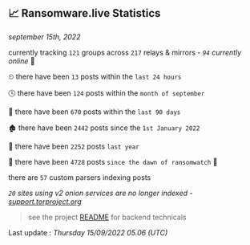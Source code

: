
## 📈 Ransomware.live Statistics
_september 15th, 2022_

currently tracking `121` groups across `217` relays & mirrors - _`94` currently online_ 📡

⏲ there have been `13` posts within the `last 24 hours`

🕓 there have been `124` posts within the `month of september`

📅 there have been `670` posts within the `last 90 days`

🏚 there have been `2442` posts since the `1st January 2022`

🚀 there have been `2252` posts `last year`

🦕 there have been `4728` posts `since the dawn of ransomwatch` 🐣

there are `57` custom parsers indexing posts

_`20` sites using v2 onion services are no longer indexed - [support.torproject.org](https://support.torproject.org/onionservices/v2-deprecation/)_

> see the project [README](https://github.com/jmousqueton/ransomwatch#readme) for backend technicals



Last update : _Thursday 15/09/2022 05.06 (UTC)_

